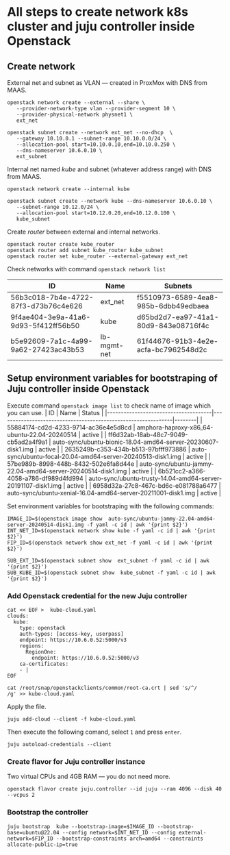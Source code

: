 # All steps to create network k8s cluster and juju controller inside Openstack 
## Create network
External net and subnet as VLAN &mdash; created in ProxMox with DNS from MAAS.
```
openstack network create --external --share \
   --provider-network-type vlan --provider-segment 10 \
   --provider-physical-network physnet1 \
   ext_net

openstack subnet create --network ext_net --no-dhcp  \
   --gateway 10.10.0.1 --subnet-range 10.10.0.0/24 \
   --allocation-pool start=10.10.0.10,end=10.10.0.250 \
   --dns-nameserver 10.6.0.10 \
   ext_subnet
```
Internal net named *kube* and subnet (whatever address range) with DNS from MAAS.
```
openstack network create --internal kube

openstack subnet create --network kube --dns-nameserver 10.6.0.10 \
   --subnet-range 10.12.0/24 \
   --allocation-pool start=10.12.0.20,end=10.12.0.100 \
   kube_subnet
```
Create *router* between external and internal networks.
```
openstack router create kube_router
openstack router add subnet kube_router kube_subnet
openstack router set kube_router --external-gateway ext_net
```
Check networks with command ```openstack network list```

| ID                                   | Name        | Subnets                              |
|--------------------------------------|-------------|--------------------------------------|
| 56b3c018-7b4e-4722-87f3-d73b76c4e626 | ext_net     | f5510973-6589-4ea8-985b-6dbb49edbaea |
| 9f4ae404-3e9a-41a6-9d93-5f412ff56b50 | kube        | d65bd2d7-ea97-41a1-80d9-843e08716f4c |
| b5e92609-7a1c-4a99-9a62-27423ac43b53 | lb-mgmt-net | 61f44676-91b3-4e2e-acfa-bc7962548d2c |

## Setup environment variables for bootstraping of Juju controller inside Openstack
Execute command `openstack image list` to check name of image which you can use.
| ID                                   | Name                                                          | Status |
|--------------------------------------|---------------------------------------------------------------|--------|
| 55884174-cd2d-4233-9714-ac36e4e5d8cd | amphora-haproxy-x86_64-ubuntu-22.04-20240514                  | active |
| ff6d32ab-18ab-48c7-9049-cb5ad2a4f9a1 | auto-sync/ubuntu-bionic-18.04-amd64-server-20230607-disk1.img | active |
| 2635249b-c353-434b-b513-97bfff973886 | auto-sync/ubuntu-focal-20.04-amd64-server-20240513-disk1.img  | active |
| 57be989b-8998-448b-8432-502e6fa8d44e | auto-sync/ubuntu-jammy-22.04-amd64-server-20240514-disk1.img  | active |
| 6b521cc2-a366-4058-a786-df989d4fd994 | auto-sync/ubuntu-trusty-14.04-amd64-server-20191107-disk1.img | active |
| 6958d32a-27c8-467c-bd6c-e081788a6477 | auto-sync/ubuntu-xenial-16.04-amd64-server-20211001-disk1.img | active |

Set environment variables for bootstraping with the following commands:
```
IMAGE_ID=$(openstack image show  auto-sync/ubuntu-jammy-22.04-amd64-server-20240514-disk1.img -f yaml -c id | awk '{print $2}')
INT_NET_ID=$(openstack network show kube -f yaml -c id | awk '{print $2}')
FIP_ID=$(openstack network show ext_net -f yaml -c id | awk '{print $2}')

SUB_EXT_ID=$(openstack subnet show  ext_subnet -f yaml -c id | awk '{print $2}')
SUB_KUBE_ID=$(openstack subnet show  kube_subnet -f yaml -c id | awk '{print $2}')
```
### Add Openstack credential for the new Juju controller
```
cat << EOF >  kube-cloud.yaml
clouds:
  kube:
    type: openstack
    auth-types: [access-key, userpass]
    endpoint: https://10.6.0.52:5000/v3
    regions:
      RegionOne:
        endpoint: https://10.6.0.52:5000/v3
    ca-certificates: 
    - |
EOF

cat /root/snap/openstackclients/common/root-ca.crt | sed 's/^/      /g' >> kube-cloud.yaml
```
Apply the file.
```
juju add-cloud --client -f kube-cloud.yaml
```
Then execute the following comand, select `1` and press `enter`.
```
juju autoload-credentials --client
```

### Create flavor for Juju controller instance
Two virtual CPUs and 4GB RAM &mdash; you do not need more.
```
openstack flavor create juju.controller --id juju --ram 4096 --disk 40 --vcpus 2
```
### Bootstrap the controller
```
juju bootstrap  kube --bootstrap-image=$IMAGE_ID --bootstrap-base=ubuntu@22.04 --config network=$INT_NET_ID --config external-network=$FIP_ID --bootstrap-constraints arch=amd64 --constraints allocate-public-ip=true 
```

